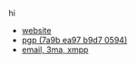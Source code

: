 <p>hi</p>
<ul>
    <li>
        <a href="https://casrass.me" target="_blank" rel="noreferrer noopener nofollow">website</a>
    </li>
    <li>
        <a href="https://casrass.me/pgp.txt" target="_blank" rel="noreferrer noopener nofollow">
                pgp (7a9b ea97 b9d7 0594)
              </a>
    </li>
    <li>
        <a href="https://casrass.me/contact.txt" target="_blank" rel="noreferrer noopener nofollow">email, 3ma, xmpp</a>
    </li>
</ul>
